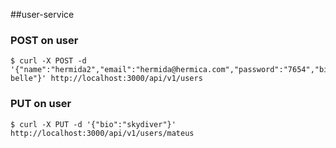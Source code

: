 ##user-service
### POST on user
    $ curl -X POST -d '{"name":"hermida2","email":"hermida@hermica.com","password":"7654","bio":"southern belle"}' http://localhost:3000/api/v1/users
### PUT on user
    $ curl -X PUT -d '{"bio":"skydiver"}' http://localhost:3000/api/v1/users/mateus
